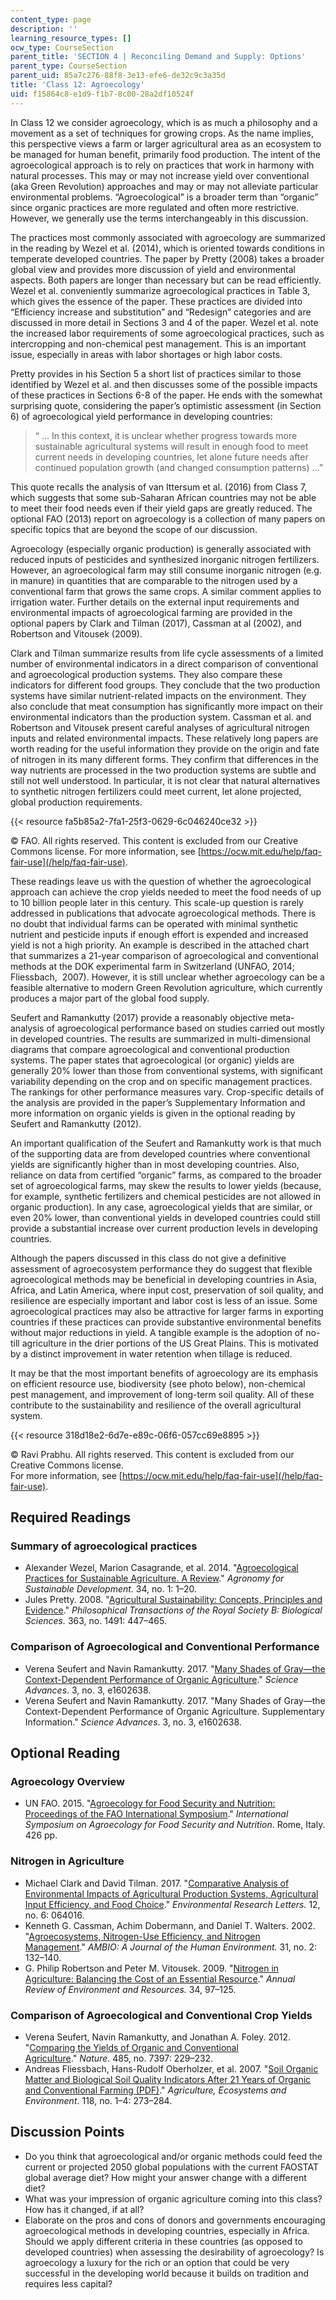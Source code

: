 ```yaml
---
content_type: page
description: ''
learning_resource_types: []
ocw_type: CourseSection
parent_title: 'SECTION 4 | Reconciling Demand and Supply: Options'
parent_type: CourseSection
parent_uid: 85a7c276-88f8-3e13-efe6-de32c9c3a35d
title: 'Class 12: Agroecology'
uid: f15864c8-e1d9-f1b7-8c00-28a2df10524f
---
```


In Class 12 we consider agroecology, which is as much a philosophy and a movement as a set of techniques for growing crops. As the name implies, this perspective views a farm or larger agricultural area as an ecosystem to be managed for human benefit, primarily food production. The intent of the agroecological approach is to rely on practices that work in harmony with natural processes. This may or may not increase yield over conventional (aka Green Revolution) approaches and may or may not alleviate particular environmental problems. “Agroecological” is a broader term than “organic” since organic practices are more regulated and often more restrictive. However, we generally use the terms interchangeably in this discussion.

The practices most commonly associated with agroecology are summarized in the reading by Wezel et al. (2014), which is oriented towards conditions in temperate developed countries. The paper by Pretty (2008) takes a broader global view and provides more discussion of yield and environmental aspects. Both papers are longer than necessary but can be read efficiently. Wezel et al. conveniently summarize agroecological practices in Table 3, which gives the essence of the paper. These practices are divided into “Efficiency increase and substitution” and “Redesign” categories and are discussed in more detail in Sections 3 and 4 of the paper. Wezel et al. note the increased labor requirements of some agroecological practices, such as intercropping and non-chemical pest management. This is an important issue, especially in areas with labor shortages or high labor costs.

Pretty provides in his Section 5 a short list of practices similar to those identified by Wezel et al. and then discusses some of the possible impacts of these practices in Sections 6-8 of the paper. He ends with the somewhat surprising quote, considering the paper’s optimistic assessment (in Section 6) of agroecological yield performance in developing countries:

> “ … In this context, it is unclear whether progress towards more sustainable agricultural systems will result in enough food to meet current needs in developing countries, let alone future needs after continued population growth (and changed consumption patterns) …”

This quote recalls the analysis of van Ittersum et al. (2016) from Class 7, which suggests that some sub-Saharan African countries may not be able to meet their food needs even if their yield gaps are greatly reduced. The optional FAO (2013) report on agroecology is a collection of many papers on specific topics that are beyond the scope of our discussion.

Agroecology (especially organic production) is generally associated with reduced inputs of pesticides and synthesized inorganic nitrogen fertilizers. However, an agroecological farm may still consume inorganic nitrogen (e.g. in manure) in quantities that are comparable to the nitrogen used by a conventional farm that grows the same crops. A similar comment applies to irrigation water. Further details on the external input requirements and environmental impacts of agroecological farming are provided in the optional papers by Clark and Tilman (2017), Cassman at al (2002), and Robertson and Vitousek (2009).

Clark and Tilman summarize results from life cycle assessments of a limited number of environmental indicators in a direct comparison of conventional and agroecological production systems. They also compare these indicators for different food groups. They conclude that the two production systems have similar nutrient-related impacts on the environment. They also conclude that meat consumption has significantly more impact on their environmental indicators than the production system. Cassman et al. and Robertson and Vitousek present careful analyses of agricultural nitrogen inputs and related environmental impacts. These relatively long papers are worth reading for the useful information they provide on the origin and fate of nitrogen in its many different forms. They confirm that differences in the way nutrients are processed in the two production systems are subtle and still not well understood. In particular, it is not clear that natural alternatives to synthetic nitrogen fertilizers could meet current, let alone projected, global production requirements.

{{< resource fa5b85a2-7fa1-25f3-0629-6c046240ce32 >}}

© FAO. All rights reserved. This content is excluded from our Creative Commons license. For more information, see [https://ocw.mit.edu/help/faq-fair-use](/help/faq-fair-use).

These readings leave us with the question of whether the agroecological approach can achieve the crop yields needed to meet the food needs of up to 10 billion people later in this century. This scale-up question is rarely addressed in publications that advocate agroecological methods. There is no doubt that individual farms can be operated with minimal synthetic nutrient and pesticide inputs if enough effort is expended and increased yield is not a high priority. An example is described in the attached chart that summarizes a 21-year comparison of agroecological and conventional methods at the DOK experimental farm in Switzerland (UNFAO, 2014; Fliessbach,  2007). However, it is still unclear whether agroecology can be a feasible alternative to modern Green Revolution agriculture, which currently produces a major part of the global food supply.

Seufert and Ramankutty (2017) provide a reasonably objective meta-analysis of agroecological performance based on studies carried out mostly in developed countries. The results are summarized in multi-dimensional diagrams that compare agroecological and conventional production systems. The paper states that agroecological (or organic) yields are generally 20% lower than those from conventional systems, with significant variability depending on the crop and on specific management practices. The rankings for other performance measures vary. Crop-specific details of the analysis are provided in the paper’s Supplementary Information and more information on organic yields is given in the optional reading by Seufert and Ramankutty (2012).

An important qualification of the Seufert and Ramankutty work is that much of the supporting data are from developed countries where conventional yields are significantly higher than in most developing countries. Also, reliance on data from certified “organic” farms, as compared to the broader set of agroecological farms, may skew the results to lower yields (because, for example, synthetic fertilizers and chemical pesticides are not allowed in organic production). In any case, agroecological yields that are similar, or even 20% lower, than conventional yields in developed countries could still provide a substantial increase over current production levels in developing countries.

Although the papers discussed in this class do not give a definitive assessment of agroecosystem performance they do suggest that flexible agroecological methods may be beneficial in developing countries in Asia, Africa, and Latin America, where input cost, preservation of soil quality, and resilience are especially important and labor cost is less of an issue. Some agroecological practices may also be attractive for larger farms in exporting countries if these practices can provide substantive environmental benefits without major reductions in yield. A tangible example is the adoption of no-till agriculture in the drier portions of the US Great Plains. This is motivated by a distinct improvement in water retention when tillage is reduced.

It may be that the most important benefits of agroecology are its emphasis on efficient resource use, biodiversity (see photo below), non-chemical pest management, and improvement of long-term soil quality. All of these contribute to the sustainability and resilience of the overall agricultural system.

{{< resource 318d18e2-6d7e-e89c-06f6-057cc69e8895 >}}

© Ravi Prabhu. All rights reserved. This content is excluded from our Creative Commons license.  
For more information, see [https://ocw.mit.edu/help/faq-fair-use](/help/faq-fair-use).

Required Readings
-----------------

### Summary of agroecological practices

*   Alexander Wezel, Marion Casagrande, et al. 2014. "[Agroecological Practices for Sustainable Agriculture. A Review](https://link.springer.com/article/10.1007/s13593-013-0180-7)." _Agronomy for Sustainable Development_. 34, no. 1: 1–20.
*   Jules Pretty. 2008. "[Agricultural Sustainability: Concepts, Principles and Evidence](https://royalsocietypublishing.org/doi/10.1098/rstb.2007.2163)." _Philosophical Transactions of the Royal Society B: Biological Sciences._ 363, no. 1491: 447–465.

### Comparison of Agroecological and Conventional Performance

*   Verena Seufert and Navin Ramankutty. 2017. "[Many Shades of Gray—the Context-Dependent Performance of Organic Agriculture](https://advances.sciencemag.org/content/3/3/e1602638)." _Science Advances_. 3, no. 3, e1602638.
*   Verena Seufert and Navin Ramankutty. 2017. "Many Shades of Gray—the Context-Dependent Performance of Organic Agriculture. Supplementary Information." _Science Advances_. 3, no. 3, e1602638.

Optional Reading
----------------

### Agroecology Overview

*   UN FAO. 2015. "[Agroecology for Food Security and Nutrition: Proceedings of the FAO International Symposium](http://www.fao.org/family-farming/detail/en/c/342680/)." _International Symposium on Agroecology for Food Security and Nutrition_. Rome, Italy. 426 pp.

### Nitrogen in Agriculture

*   Michael Clark and David Tilman. 2017. "[Comparative Analysis of Environmental Impacts of Agricultural Production Systems, Agricultural Input Efficiency, and Food Choice](https://iopscience.iop.org/article/10.1088/1748-9326/aa6cd5/meta)." _Environmental Research Letters._ 12, no. 6: 064016.
*   Kenneth G. Cassman, Achim Dobermann, and Daniel T. Walters. 2002. "[Agroecosystems, Nitrogen-Use Efficiency, and Nitrogen Management](https://pubmed.ncbi.nlm.nih.gov/12078002/)." _AMBIO: A Journal of the Human Environment._ 31, no. 2: 132–140.
*   G. Philip Robertson and Peter M. Vitousek. 2009. "[Nitrogen in Agriculture: Balancing the Cost of an Essential Resource](https://www.annualreviews.org/doi/abs/10.1146/annurev.environ.032108.105046)." _Annual Review of Environment and Resources._ 34, 97–125.

### Comparison of Agroecological and Conventional Crop Yields

*   Verena Seufert, Navin Ramankutty, and Jonathan A. Foley. 2012. "[Comparing the Yields of Organic and Conventional Agriculture](https://www.nature.com/articles/nature11069)." _Nature_. 485, no. 7397: 229–232.
*   Andreas Fliessbach, Hans-Rudolf Oberholzer, et al. 2007. "[Soil Organic Matter and Biological Soil Quality Indicators After 21 Years of Organic and Conventional Farming (PDF)](https://citeseerx.ist.psu.edu/viewdoc/download?doi=10.1.1.460.6456&rep=rep1&type=pdf)." _Agriculture, Ecosystems and Environment_. 118, no. 1–4: 273–284.

Discussion Points
-----------------

*   Do you think that agroecological and/or organic methods could feed the current or projected 2050 global populations with the current FAOSTAT global average diet? How might your answer change with a different diet?
*   What was your impression of organic agriculture coming into this class? How has it changed, if at all?
*   Elaborate on the pros and cons of donors and governments encouraging agroecological methods in developing countries, especially in Africa. Should we apply different criteria in these countries (as opposed to developed countries) when assessing the desirability of agroecology? Is agroecology a luxury for the rich or an option that could be very successful in the developing world because it builds on tradition and requires less capital?